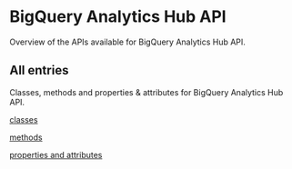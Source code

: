 [
This is a templated file. Adding content to this file may result in it being
reverted. Instead, if you want to place additional content, create an
"overview_content.md" file in `docs/` directory. The Sphinx tool will
pick up on the content and merge the content.
]: #

# BigQuery Analytics Hub API

Overview of the APIs available for BigQuery Analytics Hub API.

## All entries

Classes, methods and properties & attributes for
BigQuery Analytics Hub API.

[classes](https://cloud.google.com/python/docs/reference/analyticshub/latest/summary_class.html)

[methods](https://cloud.google.com/python/docs/reference/analyticshub/latest/summary_method.html)

[properties and
attributes](https://cloud.google.com/python/docs/reference/analyticshub/latest/summary_property.html)
